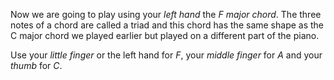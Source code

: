 Now we are going to play using your *left hand* the *F major chord*.
The three notes of a chord are called a triad and this chord has the same shape as the C major chord
we played earlier but played on a different part of the piano.

Use your *little finger* or the left hand for *F*, your *middle finger* for *A*
and your *thumb* for *C*.
